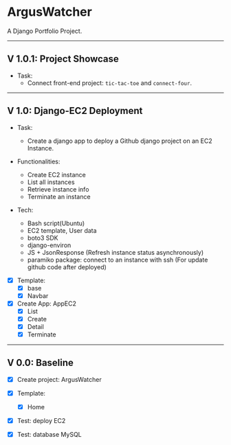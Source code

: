 # ArgusWatcher

A Django Portfolio Project.

---

## V 1.0.1: Project Showcase

- Task:
  - Connect front-end project: `tic-tac-toe` and `connect-four`.

---

## V 1.0: Django-EC2 Deployment

- Task:
  - Create a django app to deploy a Github django project on an EC2 Instance.

- Functionalities:
  - Create EC2 instance
  - List all instances
  - Retrieve instance info
  - Terminate an instance

- Tech:
  - Bash script(Ubuntu)
  - EC2 template, User data
  - boto3 SDK
  - django-environ
  - JS + JsonResponse (Refresh instance status asynchronously)
  - paramiko package: connect to an instance with ssh (For update github code after deployed)

- [x] Template:
  - [x] base
  - [x] Navbar

- [x] Create App: AppEC2
  - [x] List
  - [x] Create
  - [x] Detail
  - [x] Terminate

---

## V 0.0: Baseline

- [x] Create project: ArgusWatcher
- [x] Template:
  - [x] Home
- [x] Test: deploy EC2
- [x] Test: database MySQL


